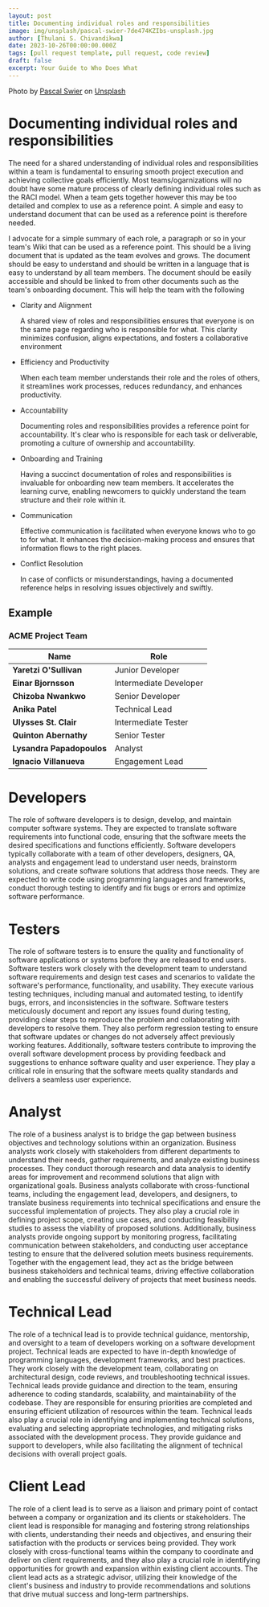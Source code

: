 ```yaml
---
layout: post
title: Documenting individual roles and responsibilities
image: img/unsplash/pascal-swier-7de474KZIbs-unsplash.jpg
author: [Thulani S. Chivandikwa]
date: 2023-10-26T00:00:00.000Z
tags: [pull request template, pull request, code review]
draft: false
excerpt: Your Guide to Who Does What
---
```


Photo by <a href="https://unsplash.com/@pascalswier?utm_content=creditCopyText&utm_medium=referral&utm_source=unsplash">Pascal Swier</a> on <a href="https://unsplash.com/photos/brown-foosball-table-closeup-photography-7de474KZIbs?utm_content=creditCopyText&utm_medium=referral&utm_source=unsplash">Unsplash</a>

# Documenting individual roles and responsibilities

The need for a shared understanding of individual roles and responsibilities within a team is fundamental to ensuring smooth project execution and achieving collective goals efficiently. Most teams/ogarnizations will no doubt have some mature process of clearly defining individual roles such as the RACI model. When a team gets together however this may be too detailed and complex to use as a reference point. A simple and easy to understand document that can be used as a reference point is therefore needed.

I advocate for a simple summary of each role, a paragraph or so in your team's Wiki that can be used as a reference point. This should be a living document that is updated as the team evolves and grows. The document should be easy to understand and should be written in a language that is easy to understand by all team members. The document should be easily accessible and should be linked to from other documents such as the team's onboarding document. This will help the team with the following

- Clarity and Alignment

  A shared view of roles and responsibilities ensures that everyone is on the same page regarding who is responsible for what. This clarity minimizes confusion, aligns expectations, and fosters a collaborative environment

- Efficiency and Productivity

  When each team member understands their role and the roles of others, it streamlines work processes, reduces redundancy, and enhances productivity.

- Accountability

  Documenting roles and responsibilities provides a reference point for accountability. It's clear who is responsible for each task or deliverable, promoting a culture of ownership and accountability.

- Onboarding and Training

  Having a succinct documentation of roles and responsibilities is invaluable for onboarding new team members. It accelerates the learning curve, enabling newcomers to quickly understand the team structure and their role within it.

- Communication

  Effective communication is facilitated when everyone knows who to go to for what. It enhances the decision-making process and ensures that information flows to the right places.

- Conflict Resolution

  In case of conflicts or misunderstandings, having a documented reference helps in resolving issues objectively and swiftly.

## Example

### ACME Project Team

| Name                     | Role                   |
| ------------------------ | ---------------------- |
| **Yaretzi O'Sullivan**           | Junior Developer       |
| **Einar Bjornsson**          | Intermediate Developer       |
| **Chizoba Nwankwo**      | Senior Developer |
| **Anika Patel**  | Technical Lead         |
| **Ulysses St. Clair**         | Intermediate Tester          |
| **Quinton Abernathy**    | Senior Tester          |
| **Lysandra Papadopoulos**      | Analyst                |
| **Ignacio Villanueva** | Engagement Lead        |

# Developers

The role of software developers is to design, develop, and maintain computer software systems. They are expected to translate software requirements into functional code, ensuring that the software meets the desired specifications and functions efficiently. Software developers typically collaborate with a team of other developers, designers, QA, analysts and engagement lead to understand user needs, brainstorm solutions, and create software solutions that address those needs. They are expected to write code using programming languages and frameworks, conduct thorough testing to identify and fix bugs or errors and optimize software performance.

# Testers

The role of software testers is to ensure the quality and functionality of software applications or systems before they are released to end users. Software testers work closely with the development team to understand software requirements and design test cases and scenarios to validate the software's performance, functionality, and usability. They execute various testing techniques, including manual and automated testing, to identify bugs, errors, and inconsistencies in the software. Software testers meticulously document and report any issues found during testing, providing clear steps to reproduce the problem and collaborating with developers to resolve them. They also perform regression testing to ensure that software updates or changes do not adversely affect previously working features. Additionally, software testers contribute to improving the overall software development process by providing feedback and suggestions to enhance software quality and user experience. They play a critical role in ensuring that the software meets quality standards and delivers a seamless user experience.

# Analyst

The role of a business analyst is to bridge the gap between business objectives and technology solutions within an organization. Business analysts work closely with stakeholders from different departments to understand their needs, gather requirements, and analyze existing business processes. They conduct thorough research and data analysis to identify areas for improvement and recommend solutions that align with organizational goals. Business analysts collaborate with cross-functional teams, including the engagement lead, developers, and designers, to translate business requirements into technical specifications and ensure the successful implementation of projects. They also play a crucial role in defining project scope, creating use cases, and conducting feasibility studies to assess the viability of proposed solutions. Additionally, business analysts provide ongoing support by monitoring progress, facilitating communication between stakeholders, and conducting user acceptance testing to ensure that the delivered solution meets business requirements. Together with the engagement lead, they act as the bridge between business stakeholders and technical teams, driving effective collaboration and enabling the successful delivery of projects that meet business needs.

# Technical Lead

The role of a technical lead is to provide technical guidance, mentorship, and oversight to a team of developers working on a software development project. Technical leads are expected to have in-depth knowledge of programming languages, development frameworks, and best practices. They work closely with the development team, collaborating on architectural design, code reviews, and troubleshooting technical issues. Technical leads provide guidance and direction to the team, ensuring adherence to coding standards, scalability, and maintainability of the codebase. They are responsible for ensuring priorities are completed and ensuring efficient utilization of resources within the team. Technical leads also play a crucial role in identifying and implementing technical solutions, evaluating and selecting appropriate technologies, and mitigating risks associated with the development process. They provide guidance and support to developers, while also facilitating the alignment of technical decisions with overall project goals.

# Client Lead

The role of a client lead is to serve as a liaison and primary point of contact between a company or organization and its clients or stakeholders. The client lead is responsible for managing and fostering strong relationships with clients, understanding their needs and objectives, and ensuring their satisfaction with the products or services being provided. They work closely with cross-functional teams within the company to coordinate and deliver on client requirements, and they also play a crucial role in identifying opportunities for growth and expansion within existing client accounts. The client lead acts as a strategic advisor, utilizing their knowledge of the client's business and industry to provide recommendations and solutions that drive mutual success and long-term partnerships.
